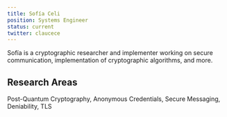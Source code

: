 ```yaml
---
title: Sofía Celi
position: Systems Engineer
status: current
twitter: claucece
---
```

Sofía is a cryptographic researcher and implementer working on secure communication, implementation of cryptographic algorithms, and more.

## Research Areas
Post-Quantum Cryptography, Anonymous Credentials, Secure Messaging, Deniability, TLS

